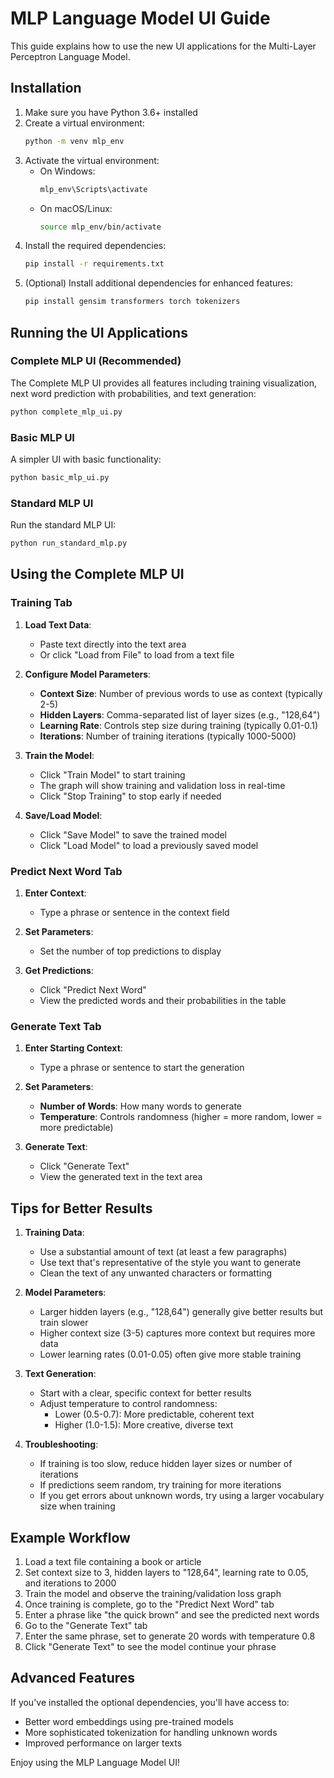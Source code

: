 # MLP Language Model UI Guide

This guide explains how to use the new UI applications for the Multi-Layer Perceptron Language Model.

## Installation

1. Make sure you have Python 3.6+ installed
2. Create a virtual environment:
   ```bash
   python -m venv mlp_env
   ```
3. Activate the virtual environment:
   - On Windows:
     ```bash
     mlp_env\Scripts\activate
     ```
   - On macOS/Linux:
     ```bash
     source mlp_env/bin/activate
     ```
4. Install the required dependencies:
   ```bash
   pip install -r requirements.txt
   ```
5. (Optional) Install additional dependencies for enhanced features:
   ```bash
   pip install gensim transformers torch tokenizers
   ```

## Running the UI Applications

### Complete MLP UI (Recommended)

The Complete MLP UI provides all features including training visualization, next word prediction with probabilities, and text generation:

```bash
python complete_mlp_ui.py
```

### Basic MLP UI

A simpler UI with basic functionality:

```bash
python basic_mlp_ui.py
```

### Standard MLP UI

Run the standard MLP UI:

```bash
python run_standard_mlp.py
```

## Using the Complete MLP UI

### Training Tab

1. **Load Text Data**:
   - Paste text directly into the text area
   - Or click "Load from File" to load from a text file

2. **Configure Model Parameters**:
   - **Context Size**: Number of previous words to use as context (typically 2-5)
   - **Hidden Layers**: Comma-separated list of layer sizes (e.g., "128,64")
   - **Learning Rate**: Controls step size during training (typically 0.01-0.1)
   - **Iterations**: Number of training iterations (typically 1000-5000)

3. **Train the Model**:
   - Click "Train Model" to start training
   - The graph will show training and validation loss in real-time
   - Click "Stop Training" to stop early if needed

4. **Save/Load Model**:
   - Click "Save Model" to save the trained model
   - Click "Load Model" to load a previously saved model

### Predict Next Word Tab

1. **Enter Context**:
   - Type a phrase or sentence in the context field

2. **Set Parameters**:
   - Set the number of top predictions to display

3. **Get Predictions**:
   - Click "Predict Next Word"
   - View the predicted words and their probabilities in the table

### Generate Text Tab

1. **Enter Starting Context**:
   - Type a phrase or sentence to start the generation

2. **Set Parameters**:
   - **Number of Words**: How many words to generate
   - **Temperature**: Controls randomness (higher = more random, lower = more predictable)

3. **Generate Text**:
   - Click "Generate Text"
   - View the generated text in the text area

## Tips for Better Results

1. **Training Data**:
   - Use a substantial amount of text (at least a few paragraphs)
   - Use text that's representative of the style you want to generate
   - Clean the text of any unwanted characters or formatting

2. **Model Parameters**:
   - Larger hidden layers (e.g., "128,64") generally give better results but train slower
   - Higher context size (3-5) captures more context but requires more data
   - Lower learning rates (0.01-0.05) often give more stable training

3. **Text Generation**:
   - Start with a clear, specific context for better results
   - Adjust temperature to control randomness:
     - Lower (0.5-0.7): More predictable, coherent text
     - Higher (1.0-1.5): More creative, diverse text

4. **Troubleshooting**:
   - If training is too slow, reduce hidden layer sizes or number of iterations
   - If predictions seem random, try training for more iterations
   - If you get errors about unknown words, try using a larger vocabulary size when training

## Example Workflow

1. Load a text file containing a book or article
2. Set context size to 3, hidden layers to "128,64", learning rate to 0.05, and iterations to 2000
3. Train the model and observe the training/validation loss graph
4. Once training is complete, go to the "Predict Next Word" tab
5. Enter a phrase like "the quick brown" and see the predicted next words
6. Go to the "Generate Text" tab
7. Enter the same phrase, set to generate 20 words with temperature 0.8
8. Click "Generate Text" to see the model continue your phrase

## Advanced Features

If you've installed the optional dependencies, you'll have access to:

- Better word embeddings using pre-trained models
- More sophisticated tokenization for handling unknown words
- Improved performance on larger texts

Enjoy using the MLP Language Model UI!